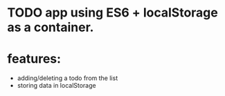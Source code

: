 # TODO app using ES6 + localStorage as a container.
# features:
* adding/deleting a todo from the list
* storing data in localStorage
